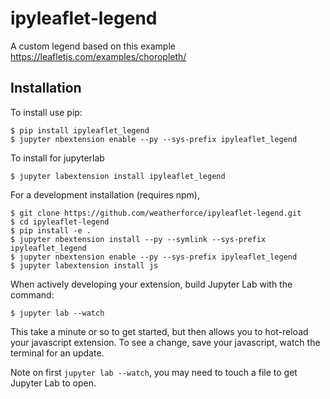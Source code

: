 ipyleaflet-legend
===============================

A custom legend based on this example https://leafletjs.com/examples/choropleth/

Installation
------------

To install use pip:

    $ pip install ipyleaflet_legend
    $ jupyter nbextension enable --py --sys-prefix ipyleaflet_legend

To install for jupyterlab

    $ jupyter labextension install ipyleaflet_legend

For a development installation (requires npm),

    $ git clone https://github.com/weatherforce/ipyleaflet-legend.git
    $ cd ipyleaflet-legend
    $ pip install -e .
    $ jupyter nbextension install --py --symlink --sys-prefix ipyleaflet_legend
    $ jupyter nbextension enable --py --sys-prefix ipyleaflet_legend
    $ jupyter labextension install js

When actively developing your extension, build Jupyter Lab with the command:

    $ jupyter lab --watch

This take a minute or so to get started, but then allows you to hot-reload your javascript extension.
To see a change, save your javascript, watch the terminal for an update.

Note on first `jupyter lab --watch`, you may need to touch a file to get Jupyter Lab to open.

